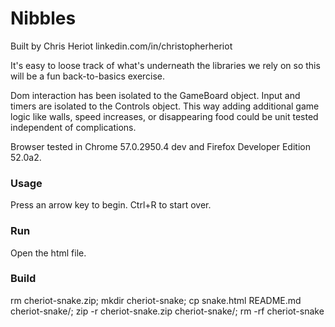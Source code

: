 # Nibbles
Built by Chris Heriot
linkedin.com/in/christopherheriot

It's easy to loose track of what's underneath the libraries we rely on so this will be a fun back-to-basics exercise.

Dom interaction has been isolated to the GameBoard object. Input and timers are isolated to the Controls object. This way adding additional game logic like walls, speed increases, or disappearing food could be unit tested independent of complications.

Browser tested in Chrome 57.0.2950.4 dev and Firefox Developer Edition 52.0a2.

### Usage
Press an arrow key to begin. Ctrl+R to start over.

### Run
Open the html file.

### Build
rm cheriot-snake.zip; mkdir cheriot-snake; cp snake.html README.md cheriot-snake/; zip -r cheriot-snake.zip cheriot-snake/; rm -rf cheriot-snake
